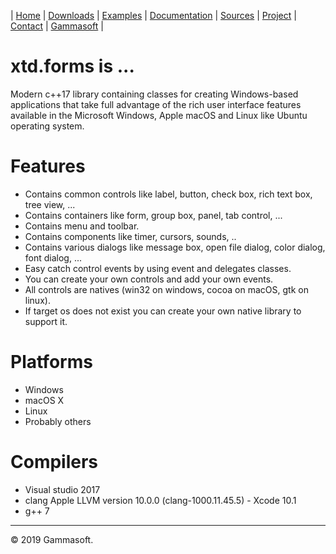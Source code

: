 | [Home](home.md) | [Downloads](downloads.md) | [Examples](examples.md) | [Documentation](documentation.md) | [Sources](https://github.com/gammasoft71/xtd_forms) | [Project](https://sourceforge.net/projects/formspro/) | [Contact](contact.md) | [Gammasoft](https://gammasoft71.wixsite.com/gammasoft) |

# xtd.forms is ...

Modern c++17 library containing classes for creating Windows-based applications that take full advantage of the rich user interface features available in the Microsoft Windows, Apple macOS and Linux like Ubuntu operating system.

# Features

* Contains common controls like label, button, check box, rich text box, tree view, ...
* Contains containers like form, group box, panel, tab control, ...
* Contains menu and toolbar.
* Contains components like timer, cursors, sounds, ..
* Contains various dialogs like message box, open file dialog, color dialog, font dialog, ...
* Easy catch control events by using event and delegates classes.
* You can create your own controls and add your own events.
* All controls are natives (win32 on windows, cocoa on macOS, gtk on linux).
* If target os does not exist you can create your own native library to support it.

# Platforms

* Windows
* macOS X
* Linux
* Probably others

# Compilers

* Visual studio 2017
* clang Apple LLVM version 10.0.0 (clang-1000.11.45.5) - Xcode 10.1
* g++ 7

______________________________________________________________________________________________

© 2019 Gammasoft.
